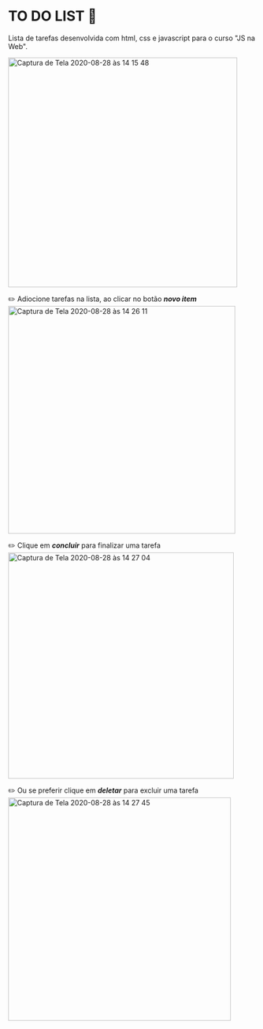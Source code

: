 # TO DO LIST 📝
Lista de tarefas desenvolvida com html, css e javascript para o curso "JS na Web".
 
<img width="465" alt="Captura de Tela 2020-08-28 às 14 15 48" src="https://user-images.githubusercontent.com/69996384/91595041-3e8c2100-e939-11ea-8a13-932f8c9335f1.png">

✏️ Adiocione tarefas na lista, ao clicar no botão __*novo item*__
<img width="461" alt="Captura de Tela 2020-08-28 às 14 26 11" src="https://user-images.githubusercontent.com/69996384/91595797-7c3d7980-e93a-11ea-993c-5a49e386a0fa.png">

✏️ Clique em __*concluir*__ para finalizar uma tarefa
<img width="458" alt="Captura de Tela 2020-08-28 às 14 27 04" src="https://user-images.githubusercontent.com/69996384/91595848-91b2a380-e93a-11ea-9a37-69fe9bcb0298.png">

✏️ Ou se preferir clique em __*deletar*__ para excluir uma tarefa 
<img width="452" alt="Captura de Tela 2020-08-28 às 14 27 45" src="https://user-images.githubusercontent.com/69996384/91595897-aabb5480-e93a-11ea-8c70-6b94999b7ee0.png">
